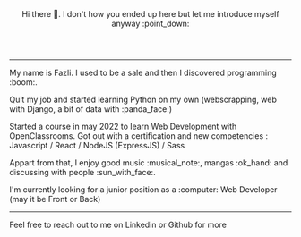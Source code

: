 <header>Hi there 👋. I don't how you ended up here but let me introduce myself anyway :point_down:</header>
<hr>
<main>
  <p>My name is Fazli. I used to be a sale and then I discovered programming :boom:.</p>
  </p>Quit my job and started learning Python on my own (webscrapping, web with Django, a bit of data with :panda_face:)</p>
  <p>Started a course in may 2022 to learn Web Development with OpenClassrooms. Got out with a certification and new competencies : Javascript / React / NodeJS (ExpressJS) / Sass</p>

  <p>Appart from that, I enjoy good music :musical_note:, mangas :ok_hand: and discussing with people :sun_with_face:.</p>

  <p>I'm currently looking for a junior position as a :computer: Web Developer (may it be Front or Back)</p>
</main>
<hr>
<p> </p>
<footer>Feel free to reach out to me on Linkedin or Github for more </footer>
